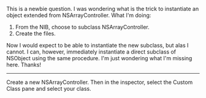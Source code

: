 This is a newbie question.  I was wondering what is the trick to instantiate an object extended from NSArrayController. What I'm doing:

1) From the NIB, choose to subclass NSArrayController.
2) Create the files.

Now I would expect to be able to instantiate the new subclass, but alas I cannot.  I can, however, immediately instantiate a direct subclass of NSObject using the same procedure.  I'm just wondering what I'm missing here.  Thanks!

----
Create a new NSArrayController. Then in the inspector, select the Custom Class pane and select your class.
